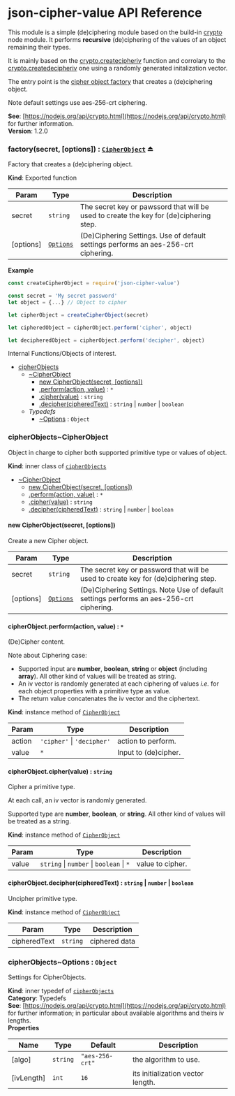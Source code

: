 # json-cipher-value API Reference

This module is a simple (de)ciphering module based on the build-in
[crypto](https://nodejs.org/api/crypto.html) node module. It performs
**recursive** (de)ciphering of the values of an object remaining their types.

It is mainly based on the [crypto.createcipheriv](https://nodejs.org/api/crypto.html#crypto_crypto_createcipheriv_algorithm_key_iv_options)
function and corrolary to the [crypto.createdecipheriv](https://nodejs.org/api/crypto.html#crypto_crypto_createdecipheriv_algorithm_key_iv_options)
one using a randomly generated initalization vector.

The entry point is the [cipher object factory](module:json-cipher-value~factory) that creates
a (de)ciphering object.

Note default settings use aes-256-crt ciphering.

**See**: [https://nodejs.org/api/crypto.html](https://nodejs.org/api/crypto.html) for further information.  
**Version**: 1.2.0  
<a name="exp_module_json-cipher-value--factory"></a>

### factory(secret, [options]) : [<code>CipherObject</code>](#module_cipherObjects..CipherObject) ⏏
Factory that creates a (de)ciphering object.

**Kind**: Exported function  

| Param | Type | Description |
| --- | --- | --- |
| secret | <code>string</code> | The secret key or pawssord that will be used to create the  key for (de)ciphering step. |
| [options] | [<code>Options</code>](#module_cipherObjects..Options) | (De)Ciphering Settings.  Use of default settings performs an aes-256-crt ciphering. |

**Example**  
```js
const createCipherObject = require('json-cipher-value')

const secret = 'My secret password'
let object = {...} // Object to cipher

let cipherObject = createCipherObject(secret)

let cipheredObject = cipherObject.perform('cipher', object)

let decipheredObject = cipherObject.perform('decipher', object)
```

Internal Functions/Objects of interest.


* [cipherObjects](#module_cipherObjects)
    * [~CipherObject](#module_cipherObjects..CipherObject)
        * [new CipherObject(secret, [options])](#new_module_cipherObjects..CipherObject_new)
        * [.perform(action, value)](#module_cipherObjects..CipherObject+perform) : <code>\*</code>
        * [.cipher(value)](#module_cipherObjects..CipherObject+cipher) : <code>string</code>
        * [.decipher(cipheredText)](#module_cipherObjects..CipherObject+decipher) : <code>string</code> \| <code>number</code> \| <code>boolean</code>
    * _Typedefs_
        * [~Options](#module_cipherObjects..Options) : <code>Object</code>

<a name="module_cipherObjects..CipherObject"></a>

### cipherObjects~CipherObject
Object in charge to cipher both supported primitive type or values of object.

**Kind**: inner class of [<code>cipherObjects</code>](#module_cipherObjects)  

* [~CipherObject](#module_cipherObjects..CipherObject)
    * [new CipherObject(secret, [options])](#new_module_cipherObjects..CipherObject_new)
    * [.perform(action, value)](#module_cipherObjects..CipherObject+perform) : <code>\*</code>
    * [.cipher(value)](#module_cipherObjects..CipherObject+cipher) : <code>string</code>
    * [.decipher(cipheredText)](#module_cipherObjects..CipherObject+decipher) : <code>string</code> \| <code>number</code> \| <code>boolean</code>

<a name="new_module_cipherObjects..CipherObject_new"></a>

#### new CipherObject(secret, [options])
Create a new Cipher object.


| Param | Type | Description |
| --- | --- | --- |
| secret | <code>string</code> | The secret key or password that will be used to create  key for (de)ciphering step. |
| [options] | [<code>Options</code>](#module_cipherObjects..Options) | (De)Ciphering Settings.  Note Use of default settings performs an aes-256-crt ciphering. |

<a name="module_cipherObjects..CipherObject+perform"></a>

#### cipherObject.perform(action, value) : <code>\*</code>
(De)Cipher content.

Note about Ciphering case:
  - Supported input are **number**, **boolean**, **string** or **object** (including **array**).
    All other kind of values will be treated as string.
  - An iv vector is randomly generated at each ciphering of values
    _i.e._ for each object properties with a primitive type as value.
  - The return value concatenates the iv vector and the ciphertext.

**Kind**: instance method of [<code>CipherObject</code>](#module_cipherObjects..CipherObject)  

| Param | Type | Description |
| --- | --- | --- |
| action | <code>&#x27;cipher&#x27;</code> \| <code>&#x27;decipher&#x27;</code> | action to perform. |
| value | <code>\*</code> | Input to (de)cipher. |

<a name="module_cipherObjects..CipherObject+cipher"></a>

#### cipherObject.cipher(value) : <code>string</code>
Cipher a primitive type.

At each call, an iv vector is randomly generated.

Supported type are **number**, **boolean**, or **string**. All other kind of values
will be treated as a string.

**Kind**: instance method of [<code>CipherObject</code>](#module_cipherObjects..CipherObject)  

| Param | Type | Description |
| --- | --- | --- |
| value | <code>string</code> \| <code>number</code> \| <code>boolean</code> \| <code>\*</code> | value to cipher. |

<a name="module_cipherObjects..CipherObject+decipher"></a>

#### cipherObject.decipher(cipheredText) : <code>string</code> \| <code>number</code> \| <code>boolean</code>
Uncipher primitive type.

**Kind**: instance method of [<code>CipherObject</code>](#module_cipherObjects..CipherObject)  

| Param | Type | Description |
| --- | --- | --- |
| cipheredText | <code>string</code> | ciphered data |

<a name="module_cipherObjects..Options"></a>

### cipherObjects~Options : <code>Object</code>
Settings for CipherObjects.

**Kind**: inner typedef of [<code>cipherObjects</code>](#module_cipherObjects)  
**Category**: Typedefs  
**See**: [https://nodejs.org/api/crypto.html](https://nodejs.org/api/crypto.html) for further information; in particular about
available algorithms and theirs iv lengths.  
**Properties**

| Name | Type | Default | Description |
| --- | --- | --- | --- |
| [algo] | <code>string</code> | <code>&quot;aes-256-crt&quot;</code> | the algorithm to use. |
| [ivLength] | <code>int</code> | <code>16</code> | its initialization vector length. |

